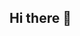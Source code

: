 ## Hi there 👋

<!--
**SadNapp/SadNapp** is a ✨ _special_ ✨ repository because its `README.md` (this file) appears on your GitHub profile.
![Uploading translated_image_uk.png…]()

Here are some ideas to get you started:

- 🔭 I’m currently working on ...
- 🌱 I’m currently learning ...
- 👯 I’m looking to collaborate on ...
- 🤔 I’m looking for help with ...
- 💬 Ask me about ...
- 📫 How to reach me: ...
- 😄 Pronouns: ...
- ⚡ Fun fact: ...
-->
